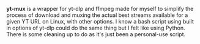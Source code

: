 **yt-mux** is a wrapper for yt-dlp and ffmpeg made for myself to simplify the process of download and muxing the actual best streams available for a given YT URL on Linux, with other options. I know a bash script using built in options of yt-dlp could do the same thing but I felt like using Python. There is some cleaning up to do as it's just been a personal-use script.
